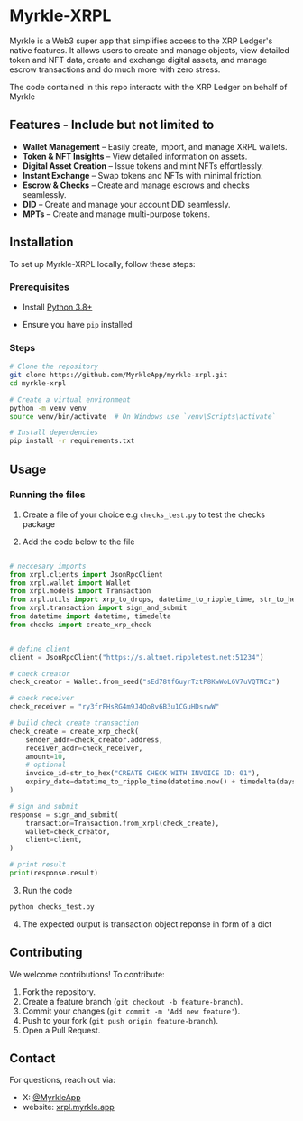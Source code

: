# Myrkle-XRPL

Myrkle is a Web3 super app that simplifies access to the XRP Ledger's native features. It allows users to create and manage objects, view detailed token and NFT data, create and exchange digital assets, and manage escrow transactions and do much more with zero stress.

The code contained in this repo interacts with the XRP Ledger on behalf of Myrkle

## Features - Include but not limited to
- **Wallet Management** – Easily create, import, and manage XRPL wallets.
- **Token & NFT Insights** – View detailed information on assets.
- **Digital Asset Creation** – Issue tokens and mint NFTs effortlessly.
- **Instant Exchange** – Swap tokens and NFTs with minimal friction.
- **Escrow & Checks** – Create and manage escrows and checks seamlessly.
- **DID** – Create and manage your account DID seamlessly.
- **MPTs** – Create and manage multi-purpose tokens.

## Installation

To set up Myrkle-XRPL locally, follow these steps:

### Prerequisites
- Install [Python 3.8+](https://www.python.org/)

- Ensure you have `pip` installed

### Steps
```sh
# Clone the repository
git clone https://github.com/MyrkleApp/myrkle-xrpl.git
cd myrkle-xrpl

# Create a virtual environment
python -m venv venv
source venv/bin/activate  # On Windows use `venv\Scripts\activate`

# Install dependencies
pip install -r requirements.txt
```

## Usage

### Running the files
1. Create a file of your choice e.g `checks_test.py` to test the checks package

2. Add the code below to the file
```py

# neccesary imports
from xrpl.clients import JsonRpcClient
from xrpl.wallet import Wallet
from xrpl.models import Transaction
from xrpl.utils import xrp_to_drops, datetime_to_ripple_time, str_to_hex
from xrpl.transaction import sign_and_submit
from datetime import datetime, timedelta
from checks import create_xrp_check


# define client
client = JsonRpcClient("https://s.altnet.rippletest.net:51234")

# check creator
check_creator = Wallet.from_seed("sEd78tf6uyrTztP8KwWoL6V7uVQTNCz")

# check receiver
check_receiver = "ry3frFHsRG4m9J4Qo8v6B3u1CGuHDsrwW"

# build check create transaction
check_create = create_xrp_check(
    sender_addr=check_creator.address,
    receiver_addr=check_receiver,
    amount=10,
    # optional
    invoice_id=str_to_hex("CREATE CHECK WITH INVOICE ID: 01"),
    expiry_date=datetime_to_ripple_time(datetime.now() + timedelta(days=1)),
)

# sign and submit
response = sign_and_submit(
    transaction=Transaction.from_xrpl(check_create),
    wallet=check_creator,
    client=client,
)

# print result
print(response.result)

```

3. Run the code
```sh
python checks_test.py
```

4. The expected output is transaction object reponse in form of a dict


## Contributing
We welcome contributions! To contribute:
1. Fork the repository.
2. Create a feature branch (`git checkout -b feature-branch`).
3. Commit your changes (`git commit -m 'Add new feature'`).
4. Push to your fork (`git push origin feature-branch`).
5. Open a Pull Request.


## Contact
For questions, reach out via:
- X: [@MyrkleApp](https://x.com/MyrkleApp)
- website: [xrpl.myrkle.app](https://xrpl.myrkle.app)

